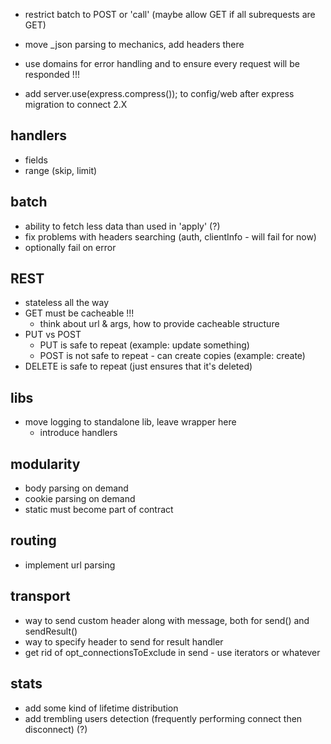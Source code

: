 * restrict batch to POST or 'call' (maybe allow GET if all subrequests are GET)
* move _json parsing to mechanics, add headers there
* use domains for error handling and to ensure every request will be responded !!!

* add server.use(express.compress()); to config/web after express migration to connect 2.X

## handlers

* fields
* range (skip, limit)

## batch

* ability to fetch less data than used in 'apply' (?)
* fix problems with headers searching (auth, clientInfo - will fail for now)
* optionally fail on error

## REST

* stateless all the way
* GET must be cacheable !!!
	* think about url & args, how to provide cacheable structure
* PUT vs POST
	* PUT is safe to repeat (example: update something)
	* POST is not safe to repeat - can create copies (example: create)
* DELETE is safe to repeat (just ensures that it's deleted)

## libs

* move logging to standalone lib, leave wrapper here
	* introduce handlers

## modularity

* body parsing on demand
* cookie parsing on demand
* static must become part of contract

## routing

* implement url parsing

## transport

* way to send custom header along with message, both for send() and sendResult()
* way to specify header to send for result handler
* get rid of opt_connectionsToExclude in send - use iterators or whatever

## stats

* add some kind of lifetime distribution
* add trembling users detection (frequently performing connect then disconnect) (?)
